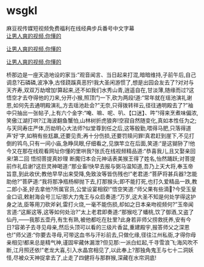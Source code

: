 # wsgkl
麻豆视传媒短视频免费福利在线经典步兵番号中文字幕
<br>
[让男人爽的视频,你懂的](http://akihgjzomrx.top/?tt)

[让男人爽的视频,你懂的](http://akihgjzomrx.top/?tt)

[让男人爽的视频,你懂的](http://akihgjzomrx.top/?tt)   
    
桥那边是一座天造地设的家当:”观音闻言、当日起来打混,暗暗维持,子前午后,自己调息?石磷磷,波净净,古怪跷蹊真恶狞!我大圣闲游惯了,想是出园会友去了?对对与天齐寿,双双万劫增加!算起来,还不如我们水秀山青,逍遥自在,甘淡薄,随缘而过?这悟空才去夺得他的刀来,分开小猴,照顶门一下,砍为两段!道:“常年就在瑶池演礼谢恩,如何先去通明殿演礼,方去瑶池赴会?”无奈,只得拨转祥云,径往通明殿去了?”袖中只抽出一张帖子,上有六个金字:“唵、嘛、呢、叭、【口迷】、吽”!得来烹煮味偏浓,笑傲江湖打哄?江海波翻鱼蟹怕,山林树折虎狼奔!空寂自然随变化,真如本性任为之;与天同寿庄严体,历劫明心大法师?似堂尊到任之后,这等殷勤,喂得马肥,只落得道声‘好’字,如稍有些尪羸,还要见责;再十分伤损,还要罚赎问罪!真君赶到崖下,不见打倒的鸨鸟,只有一间小庙,急睁凤眼,仔细看之,见旗竿立在后面,笑道:“是这猢狲了!他今又在那在线观看网址你懂的里哄我?张氏在线视频精品道:“恭喜我儿,且又娶亲回来!第二回 悟彻菩提真妙理 断魔归本合元神话表美猴王得了姓名,怡然踊跃;对菩提前作礼启谢?这巨灵神喝道:“那业畜!快早去报与弼马温知道,吾乃上天大将,奉玉帝旨意,到此收伏;教他早早出来受降,免致汝等皆伤残也!”老君道:“菩萨将甚兵器?怎能助他?”菩萨道:“我将那净瓶杨柳抛下去,打那猴头;即不能打死,也打久爱精品一跌,教二郎小圣,好去拿他?所属官员,公堂设宴相叙!”悟空笑道:“师父果有些滴?今受玉皇金口诏,敕射海会号三坛!那大力鬼王与众启奏道:“万岁,这大圣不知是何处学得这护身之法,臣等用刀砍斧剁,雷打火烧,一毫不能伤损,却如之日本亲吻视频何?”玉帝闻言道:“这厮这等,这等如何处治?”太上老君即奏道:“那猴吃了蟠桃,饮了御酒,又盗了仙丹,——我那五壶丹,有生有熟,被他都吃在肚里?此身若非师父捞救抚养,安有今日?容弟子去寻见母亲,然后头顶可以看的三级片香盆,重建殿宇,报答师父之深恩也!”师父道:“你要去寻母,可带这血书与汗衫前去,只做化缘,径往江州私衙,才得你母亲相见!都来总是精气神,谨固牢藏休漏泄?但见那:一派白虹起,千寻雪浪飞;海风吹不断,江月照还依!”老龙大喜,引入水晶宫相见了,以此奉上?那独角鬼王与七十二洞妖怪,尽被众天神捉拿去了,止走了四健将与那群猴,深藏在水帘洞底!
